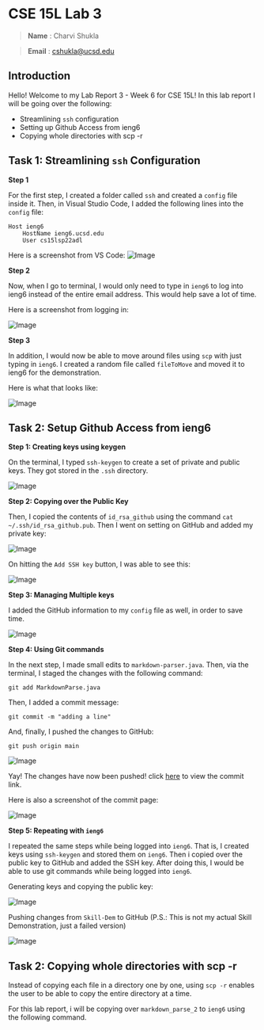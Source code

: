 # CSE 15L Lab 3

> __Name__ : Charvi Shukla 

> __Email__ : cshukla@ucsd.edu 

## Introduction
Hello! Welcome to my Lab Report 3 - Week 6 for CSE 15L!
In this lab report I will be going over the following:
* Streamlining `ssh` configuration 
* Setting up Github Access from ieng6
* Copying whole directories with scp -r

## Task 1: Streamlining `ssh` Configuration 

**Step 1**

For the first step, I created a folder called `ssh` and created a `config` file inside it. 
Then, in Visual Studio Code, I added the following lines into the `config` file:

```
Host ieng6
    HostName ieng6.ucsd.edu
    User cs15lsp22adl 
```
Here is a screenshot from VS Code:
![Image](Lab3_VSCode.png)

**Step 2**

Now, when I go to terminal, I would only need to type in `ieng6` to log into ieng6 instead of the entire email address. This would help save a lot of time. 

Here is a screenshot from logging in:

![Image](ieng6_working.png)

**Step 3**

In addition, I would now be able to move around files using `scp` with just typing in `ieng6`. I created a random file called `fileToMove` and moved it to ieng6 for the demonstration. 

Here is what that looks like:

![Image](fileToMove.png)


## Task 2: Setup Github Access from ieng6

**Step 1: Creating keys using keygen**

On the terminal, I typed `ssh-keygen` to create a set of private and public keys. They got stored in the `.ssh` directory. 

![Image](generating_keys.png)

**Step 2: Copying over the Public Key**

Then, I copied the contents of `id_rsa_github` using the command `cat ~/.ssh/id_rsa_github.pub`. Then I went on setting on GitHub and added my private key:

![Image](private_key.png)


On hitting the `Add SSH key` button, I was able to see this:

![Image](key_added.png)

**Step 3: Managing Multiple keys**

I added the GitHub information to my `config` file as well, in order to save time. 

![Image](config_save.png)

**Step 4: Using Git commands**

In the next step, I made small edits to `markdown-parser.java`. Then, via the terminal, I staged the changes with the following command:

`git add MarkdownParse.java`

Then, I added a commit message:

`git commit -m "adding a line"`

And, finally, I pushed the changes to GitHub:

`git push origin main`


![Image](git_commit.png)

Yay! The changes have now been pushed! click [here](https://github.com/charvishukla/markdown-parser/commit/853e62b8fb9e4820306a957c9fadda9e8c287606) to view the commit link. 

Here is also a screenshot of the commit page:

![Image](commit_page_ss.png)

**Step 5: Repeating with `ieng6`**

I repeated the same steps while being logged into `ieng6`. That is, I created keys using `ssh-keygen` and stored them on `ieng6`. Then i copied over the public key to GitHub and added the SSH key. After doing this, I would be able to use git commands while being logged into `ieng6`.

Generating keys and copying the public key:

![Image](generating_keys2.png)

Pushing changes from `Skill-Dem` to GitHub (P.S.: This is not my actual Skill Demonstration, just a failed version)

![Image](ieng_push_changes.png)


## Task 2: Copying whole directories with scp -r

Instead of copying each file in a directory one by one, using `scp -r` enables the user to be able to copy the entire directory at a time. 

For this lab report, i will be copying over `markdown_parse_2` to `ieng6` using the following command. 

